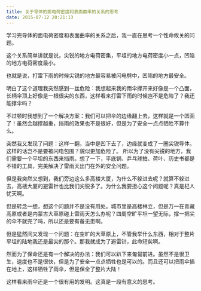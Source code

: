 ```yaml
---
title: 关于导体的面电荷密度和表面曲率的关系的思考
date: 2015-07-12 20:21:13
---
```


学习完导体的面电荷密度和表面曲率的关系之后，我一直在思考一个性命攸关的问题。

这个关系简单讲就是说，尖锐的地方电荷密集，平坦的地方电荷密度小一点，凹陷的地方电荷密度最小。

也就是说，打雷下雨的时候尖锐的地方最容易被闪电劈中，凹陷的地方最安全。

明白了这个道理我突然感到一丝危险：我想起来我的雨伞撑开来好像是一个凸面，长柄伞顶上好像是一根很尖的东西，这样看来打雷下雨的时候岂不是危险了？我还能撑伞吗？

不过顿时我想到了一个解决方案：我们可以把伞的边缘翻上去，这样就是一个凹面了！虽然会越撑越重，挡雨的效果也不是很好，但是为了安全一点点牺牲不算什么。

突然我又发现了问题：这样一翻，当中是凹下去了，边缘就变成了一圈尖锐导体。这样的话岂不是要被闪电包围？貌似更加危险了。
所以为了没有尖锐的地方，我们需要一个平坦的东西来挡雨。想了一下，平底锅、乒乓球拍、荷叶、历史书都是不错的工具，完美解决了雷雨天出门在外的安全问题。

但是我突然又想到，我们旁边这么多高楼大厦，为什么不躲进去呢？就算不躲进去，高楼大厦的避雷针也比我们尖锐多了。为什么我要担心这个问题呢？真是杞人忧天啊。

但是转念一想，想这个问题并不是没有用处。城市里是高楼林立，但是万一在青藏高原或者是内蒙古大草原碰上雷雨天怎么办呢？四周空旷平坦一望无际，撑一把尖的伞不就完了吗，所以还是要有备无患啊。

但是猛然间又发现一个问题：在空旷的大草原上，不管我举什么东西，相对于整片平坦的陆地我还是最尖的那个。那我就成为了避雷针，此命短矣啊。

然而为了保命还是有一个解决的办法：我们可以趴下来匍匐前进。虽然不是很卫生，速度也不是很快，但是为了安全一点点牺牲也是可以的。而且还可以把雨伞插在地上，这样牺牲了雨伞，但是保全了整片大陆！

这样看来雨伞还是一个很有用的发明。这真是一段有意义的思考。
